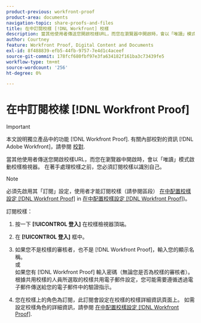 ```yaml
---
product-previous: workfront-proof
product-area: documents
navigation-topic: share-proofs-and-files
title: 在中訂閱校樣 [!DNL Workfront] 校樣
description: 當其他使用者傳送您開啟校樣URL，而您在瀏覽器中開啟時，會以「唯讀」模式啟動校樣檢視器。 在著手處理校樣之前，您必須訂閱校樣以識別自己。
author: Courtney
feature: Workfront Proof, Digital Content and Documents
exl-id: 8f488839-efb5-44fb-9757-7e4d1c4aceef
source-git-commit: 178fcf680fbf97e3fa634182f161ba3c73439fe5
workflow-type: tm+mt
source-wordcount: '256'
ht-degree: 0%

---
```


# 在中訂閱校樣 [!DNL Workfront Proof]

>[!IMPORTANT]
>
>本文說明獨立產品中的功能 [!DNL Workfront Proof]. 有關內部校對的資訊 [!DNL Adobe Workfront]，請參閱 [校對](../../../review-and-approve-work/proofing/proofing.md).

當其他使用者傳送您開啟校樣URL，而您在瀏覽器中開啟時，會以「唯讀」模式啟動校樣檢視器。 在著手處理校樣之前，您必須訂閱校樣以識別自己。

>[!NOTE]
>
>必須先啟用其「訂閱」設定，使用者才能訂閱校樣（請參閱區段） [在中配置校樣設定 [!DNL Workfront Proof]](../../../workfront-proof/wp-work-proofsfiles/manage-your-work/configure-proof-settings.md) in [在中配置校樣設定 [!DNL Workfront Proof]](../../../workfront-proof/wp-work-proofsfiles/manage-your-work/configure-proof-settings.md))。

訂閱校樣：

1. 按一下 **[!UICONTROL 登入]** 在校樣檢視器頂端。
1. 在 **[!UICONTROL 登入]** 框中。
1. 如果您不是校樣的審核者，也不是 [!DNL Workfront Proof]，輸入您的顯示名稱。\
   或\
   如果您有 [!DNL Workfront Proof] 輸入密碼（無論您是否為校樣的審核者）。\
   根據共用校樣的人員所選取的校樣共用電子郵件設定，您可能需要遵循透過電子郵件傳送給您的電子郵件中的驗證指示。

1. 您在校樣上的角色為訂閱，此訂閱會設定在校樣的校樣詳細資訊頁面上。 如需設定校樣角色的詳細資訊，請參閱 [在中配置校樣設定 [!DNL Workfront Proof]](../../../workfront-proof/wp-work-proofsfiles/manage-your-work/configure-proof-settings.md).
